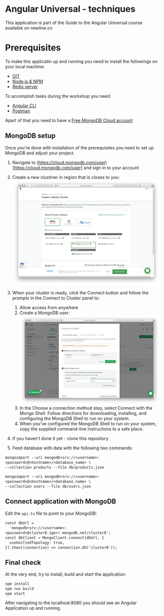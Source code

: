 # Angular Universal - techniques

This application is part of the Guide to the Angular Universal course available on newline.co

# Prerequisites

To make this applicatin up and running you need to install the followings on your local machine:

- [GIT](https://git-scm.com/book/en/v2/Getting-Started-Installing-Git)
- [Node.js & NPM](https://nodejs.org/en/)
- [Redis server](https://redis.io)


To accomplish tasks during the workshop you need:

- [Angular CLI](https://angular.io/cli)
- [Postman](https://www.postman.com)



Apart of that you need to have a [Free MongoDB Cloud account](https://cloud.mongodb.com/user)


## MongoDB setup

Once you're done with installation of the prerequisites you need to set up MongoDB and adjust your project.

1. Navigate to (https://cloud.mongodb.com/user)[https://cloud.mongodb.com/user] and sign in to your account
1. Create a new clustiner in region that is closes to you: ![img](https://raw.githubusercontent.com/maciejtreder/angular-uvniersal-training/master/atlas2.jpg)

1. When your cluster is ready, click the Connect button and follow the prompts in the Connect to Cluster panel to:

    1. Allow access from anywhere
    1. Create a MongoDB user: ![img](https://raw.githubusercontent.com/maciejtreder/angular-uvniersal-training/master/atlas3.jpg)
    1. In the Choose a connection method step, select Connect with the Mongo Shell. Follow directions for downloading, installing, and configuring the MongoDB Shell to run on your system.
    1. When you've configured the MongoDB Shell to run on your system, copy the supplied command-line instructions to a safe place.

1. If you haven't done it yet - clone this repository
1. Feed database with data with the following two commands:
```
mongoimport --uri mongodb+srv://<username>:<password>@<hostname>/<database_name> \
--collection products --file db/products.json
```

```
mongoimport --uri mongodb+srv://<username>:<password>@<hostname>/<database_name> \
--collection users --file db/users.json
```

## Connect application with MongoDB
Edit the `api.ts` file to point to your MongoDB:

```
const dbUrl =
  'mongodb+srv://<username>:<password>@cluster0.1gerr.mongodb.net/cluster0';
const dbClient = MongoClient.connect(dbUrl, {
  useUnifiedTopology: true,
}).then((connection) => connection.db('cluster0'));
```

## Final check

At the very end, try to install, build and start the application:

```
npm install
npm run build
npm start
```

After navigating to the localhost:8080 you should see an Angular Application up and running.